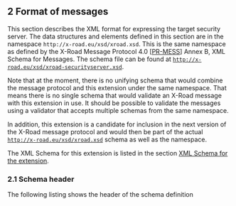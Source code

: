 ## 2 Format of messages

This section describes the XML format for expressing the target security server. The data
structures and elements defined in this section are in the namespace `http://x-road.eu/xsd/xroad.xsd`. This is the same
namespace as defined by the X-Road Message Protocol 4.0 \[[PR-MESS](#Ref_PR-MESS)\] Annex B, XML Schema for Messages. The
schema file can be found at [`http://x-road.eu/xsd/xroad-securityserver.xsd`](http://x-road.eu/xsd/xroad-securityserver.xsd).

Note that at the moment, there is no unifying schema that would combine the message protocol and this extension under
the same namespace. That means there is no single schema that would validate an X-Road message with this extension in use.
It should be possible to validate the messages using a validator that accepts multiple schemas from the same namespace.

In addition, this extension is a candidate for inclusion in the next version of the X-Road message protocol and would then
be part of the actual [`http://x-road.eu/xsd/xroad.xsd`](http://x-road.eu/xsd/xroad.xsd) schema as well as the namespace.

The XML Schema for this extension is listed in the section [XML Schema for the extension](#xml-schema-for-the-extension).

### 2.1 Schema header

The following listing shows the header of the schema definition

```xml


    
    


```